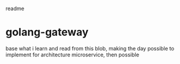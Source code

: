 readme
# golang-gateway
base what i learn and read from this blob, making the day possible to implement for architecture microservice, then possible
